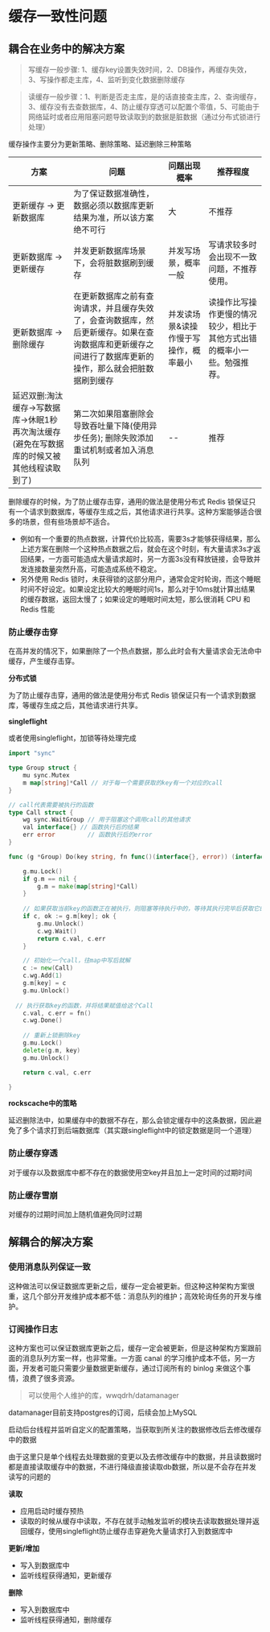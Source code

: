 # 缓存一致性问题

## 耦合在业务中的解决方案

> 写缓存一般步骤: 1、缓存key设置失效时间，2、DB操作，再缓存失效，3、写操作都走主库，4、监听到变化数据删除缓存

> 读缓存一般步骤：1、判断是否走主库，是的话直接查主库，2、查询缓存，3、缓存没有去查数据库，4、防止缓存穿透可以配置个零值，5、可能由于网络延时或者应用阻塞问题导致读取到的数据是脏数据（通过分布式锁进行处理）

缓存操作主要分为更新策略、删除策略、延迟删除三种策略

| 方案 | 问题 | 问题出现概率 | 推荐程度 |
| --- | --- | --- | --- |
|更新缓存 -> 更新数据库 | 为了保证数据准确性，数据必须以数据库更新结果为准，所以该方案绝不可行 | 大 | 不推荐|
| 更新数据库 -> 更新缓存 | 并发更新数据库场景下，会将脏数据刷到缓存 | 并发写场景，概率一般 | 写请求较多时会出现不一致问题，不推荐使用。 | | 删除缓存 -> 更新数据库 | 更新数据库之前，若有查询请求，会将脏数据刷到缓存 | 并发读场景，概率较大 | 读请求较多时会出现不一致问题，不推荐使用 |
| 更新数据库 -> 删除缓存 | 在更新数据库之前有查询请求，并且缓存失效了，会查询数据库，然后更新缓存。如果在查询数据库和更新缓存之间进行了数据库更新的操作，那么就会把脏数据刷到缓存 | 并发读场景&读操作慢于写操作，概率最小 | 读操作比写操作更慢的情况较少，相比于其他方式出错的概率小一些。勉强推荐。|
| 延迟双删:淘汰缓存->写数据库->休眠1秒再次淘汰缓存(避免在写数据库的时候又被其他线程读取到了) | 第二次如果阻塞删除会导致吞吐量下降(使用异步任务); 删除失败添加重试机制或者加入消息队列 | -- | 推荐 |

删除缓存的时候，为了防止缓存击穿，通用的做法是使用分布式 Redis 锁保证只有一个请求到数据库，等缓存生成之后，其他请求进行共享。这种方案能够适合很多的场景，但有些场景却不适合。

- 例如有一个重要的热点数据，计算代价比较高，需要3s才能够获得结果，那么上述方案在删除一个这种热点数据之后，就会在这个时刻，有大量请求3s才返回结果，一方面可能造成大量请求超时，另一方面3s没有释放链接，会导致并发连接数量突然升高，可能造成系统不稳定。
- 另外使用 Redis 锁时，未获得锁的这部分用户，通常会定时轮询，而这个睡眠时间不好设定。如果设定比较大的睡眠时间1s，那么对于10ms就计算出结果的缓存数据，返回太慢了；如果设定的睡眠时间太短，那么很消耗 CPU 和 Redis 性能

### 防止缓存击穿

在高并发的情况下，如果删除了一个热点数据，那么此时会有大量请求会无法命中缓存，产生缓存击穿。

**分布式锁**

为了防止缓存击穿，通用的做法是使用分布式 Redis 锁保证只有一个请求到数据库，等缓存生成之后，其他请求进行共享。

**singleflight**

或者使用singleflight，加锁等待处理完成

```go
import "sync"

type Group struct {
    mu sync.Mutex
    m map[string]*Call // 对于每一个需要获取的key有一个对应的call
}

// call代表需要被执行的函数
type Call struct {
    wg sync.WaitGroup // 用于阻塞这个调用call的其他请求
    val interface{} // 函数执行后的结果
    err error         // 函数执行后的error
}

func (g *Group) Do(key string, fn func()(interface{}, error)) (interface{}, error) {

    g.mu.Lock()
    if g.m == nil {
        g.m = make(map[string]*Call)
    }
    
    // 如果获取当前key的函数正在被执行，则阻塞等待执行中的，等待其执行完毕后获取它的执行结果
    if c, ok := g.m[key]; ok {
        g.mu.Unlock()
        c.wg.Wait()
        return c.val, c.err
    }

    // 初始化一个call，往map中写后就解
    c := new(Call)
    c.wg.Add(1)
    g.m[key] = c
    g.mu.Unlock()
    
  // 执行获取key的函数，并将结果赋值给这个Call
    c.val, c.err = fn()
    c.wg.Done()
    
    // 重新上锁删除key
    g.mu.Lock()
    delete(g.m, key)
    g.mu.Unlock()

    return c.val, c.err

}
```

**rockscache中的策略**

延迟删除法中，如果缓存中的数据不存在，那么会锁定缓存中的这条数据，因此避免了多个请求打到后端数据库（其实跟singleflight中的锁定数据是同一个道理）

### 防止缓存穿透

对于缓存以及数据库中都不存在的数据使用空key并且加上一定时间的过期时间

### 防止缓存雪崩

对缓存的过期时间加上随机值避免同时过期

## 解耦合的解决方案

### 使用消息队列保证一致

这种做法可以保证数据库更新之后，缓存一定会被更新。但这种这种架构方案很重，这几个部分开发维护成本都不低：消息队列的维护；高效轮询任务的开发与维护。

### 订阅操作日志

这种方案也可以保证数据库更新之后，缓存一定会被更新，但是这种架构方案跟前面的消息队列方案一样，也非常重。一方面 canal 的学习维护成本不低，另一方面，开发者可能只需要少量数据更新缓存，通过订阅所有的 binlog 来做这个事情，浪费了很多资源。

> 可以使用个人维护的库，wwqdrh/datamanager

datamanager目前支持postgres的订阅，后续会加上MySQL

启动后台线程并监听自定义的配置策略，当获取到所关注的数据修改后去修改缓存中的数据

由于这里只是单个线程去处理数据的变更以及去修改缓存中的数据，并且读数据时都是直接读取缓存中的数据，不进行降级直接读取db数据，所以是不会存在并发读写的问题的

**读取**

- 应用启动时缓存预热
- 读取的时候从缓存中读取，不存在就手动触发监听的模块去读取数据处理并返回缓存，使用singleflight防止缓存击穿避免大量请求打入到数据库中

**更新/增加**

- 写入到数据库中
- 监听线程获得通知，更新缓存

**删除**

- 写入到数据库中
- 监听线程获得通知，删除缓存
